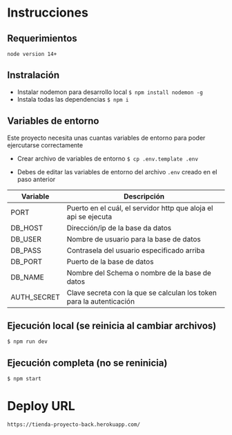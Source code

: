 # Instrucciones

## Requerimientos

`node version 14+`

## Instralación

- Instalar nodemon para desarrollo local
  `$ npm install nodemon -g`
- Instala todas las dependencias
  `$ npm i`

## Variables de entorno

Este proyecto necesita unas cuantas variables de entorno para poder ejercutarse correctamente

- Crear archivo de variables de entorno
  `$ cp .env.template .env`

- Debes de editar las variables de entorno del archivo `.env` creado en el paso anterior

| Variable    | Descripción                                                          |
| ----------- | -------------------------------------------------------------------- |
| PORT        | Puerto en el cuál, el servidor http que aloja el api se ejecuta      |
| DB_HOST     | Dirección/ip de la base da datos                                     |
| DB_USER     | Nombre de usuario para la base de datos                              |
| DB_PASS     | Contrasela del usuario especificado arriba                           |
| DB_PORT     | Puerto de la base de datos                                           |
| DB_NAME     | Nombre del Schema o nombre de la base de datos                       |
| AUTH_SECRET | Clave secreta con la que se calculan los token para la autenticación |

## Ejecución local (se reinicia al cambiar archivos)

`$ npm run dev`

## Ejecución completa (no se reninicia)

`$ npm start`

# Deploy URL

`https://tienda-proyecto-back.herokuapp.com/`
